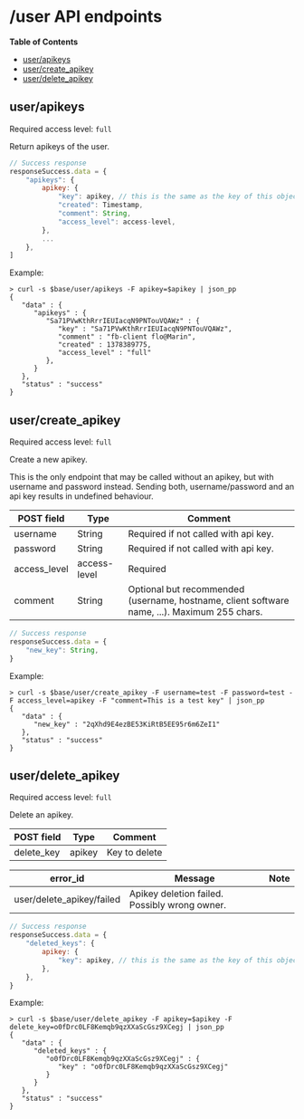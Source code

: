 # /user API endpoints
**Table of Contents**

- [user/apikeys](#userapikeys)
- [user/create_apikey](#usercreate_apikey)
- [user/delete_apikey](#userdelete_apikey)

## user/apikeys

Required access level: `full`

Return apikeys of the user.

```javascript
// Success response
responseSuccess.data = {
    "apikeys": {
        apikey: {
            "key": apikey, // this is the same as the key of this object
            "created": Timestamp,
            "comment": String,
            "access_level": access-level,
        },
        ...
    },
]
```

Example:
```
> curl -s $base/user/apikeys -F apikey=$apikey | json_pp
{
   "data" : {
      "apikeys" : {
         "Sa71PVwKthRrrIEUIacqN9PNTouVQAWz" : {
            "key" : "Sa71PVwKthRrrIEUIacqN9PNTouVQAWz",
            "comment" : "fb-client flo@Marin",
            "created" : 1378389775,
            "access_level" : "full"
         },
      }
   },
   "status" : "success"
}
```

## user/create_apikey

Required access level: `full`

Create a new apikey.

This is the only endpoint that may be called without an apikey, but with username and password instead. Sending both, username/password and an api key results in undefined behaviour.

| POST field   | Type         | Comment |
| ----------   | ----         | ------- |
| username     | String       | Required if not called with api key. |
| password     | String       | Required if not called with api key. |
| access_level | access-level | Required |
| comment      | String       | Optional but recommended (username, hostname, client software name, ...). Maximum 255 chars. |


```javascript
// Success response
responseSuccess.data = {
    "new_key": String,
}
```

Example:
```
> curl -s $base/user/create_apikey -F username=test -F password=test -F access_level=apikey -F "comment=This is a test key" | json_pp
{
   "data" : {
      "new_key" : "2qXhd9E4ezBE53KiRtB5EE95r6m6ZeI1"
   },
   "status" : "success"
}
```

## user/delete_apikey

Required access level: `full`

Delete an apikey.

| POST field | Type   | Comment       |
| ---------- | ----   | -------       |
| delete_key | apikey | Key to delete |

| error_id                  | Message                                       | Note |
| --------                  | -------                                       | ---- |
| user/delete_apikey/failed | Apikey deletion failed. Possibly wrong owner. |      |

```javascript
// Success response
responseSuccess.data = {
    "deleted_keys": {
        apikey: {
            "key": apikey, // this is the same as the key of this object
        },
    },
}
```

Example:
```
> curl -s $base/user/delete_apikey -F apikey=$apikey -F delete_key=o0fDrc0LF8Kemqb9qzXXaScGsz9XCegj | json_pp
{
   "data" : {
      "deleted_keys" : {
         "o0fDrc0LF8Kemqb9qzXXaScGsz9XCegj" : {
            "key" : "o0fDrc0LF8Kemqb9qzXXaScGsz9XCegj"
         }
      }
   },
   "status" : "success"
}
```

